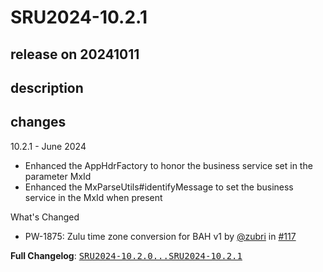 # SRU2024-10.2.1

## release on 20241011
## description
## changes
10.2.1 - June 2024

* Enhanced the AppHdrFactory to honor the business service set in the parameter MxId
* Enhanced the MxParseUtils#identifyMessage to set the business service in the MxId when present

What's Changed

* PW-1875: Zulu time zone conversion for BAH v1 by <a class="user-mention notranslate" data-hovercard-type="user" data-hovercard-url="/users/zubri/hovercard" data-octo-click="hovercard-link-click" data-octo-dimensions="link_type:self" href="https://github.com/zubri">@zubri</a> in <a class="issue-link js-issue-link" data-error-text="Failed to load title" data-id="2328723926" data-permission-text="Title is private" data-url="https://github.com/prowide/prowide-iso20022/issues/117" data-hovercard-type="pull_request" data-hovercard-url="/prowide/prowide-iso20022/pull/117/hovercard" href="https://github.com/prowide/prowide-iso20022/pull/117">#117</a>

<strong>Full Changelog</strong>: <a class="commit-link" href="https://github.com/prowide/prowide-iso20022/compare/SRU2024-10.2.0...SRU2024-10.2.1"><tt>SRU2024-10.2.0...SRU2024-10.2.1</tt></a>

